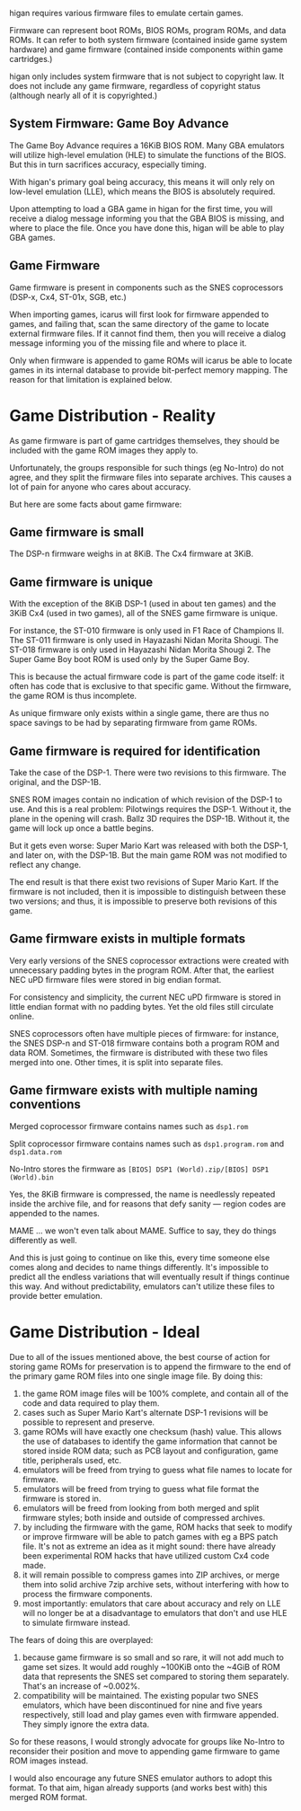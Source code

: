 higan requires various firmware files to emulate certain games.

Firmware can represent boot ROMs, BIOS ROMs, program ROMs, and data ROMs. It can
refer to both system firmware (contained inside game system hardware) and game
firmware (contained inside components within game cartridges.)

higan only includes system firmware that is not subject to copyright law. It
does not include any game firmware, regardless of copyright status (although
nearly all of it is copyrighted.)

## System Firmware: Game Boy Advance

The Game Boy Advance requires a 16KiB BIOS ROM. Many GBA emulators will utilize
high-level emulation (HLE) to simulate the functions of the BIOS. But this in
turn sacrifices accuracy, especially timing.

With higan's primary goal being accuracy, this means it will only rely on
low-level emulation (LLE), which means the BIOS is absolutely required.

Upon attempting to load a GBA game in higan for the first time, you will receive
a dialog message informing you that the GBA BIOS is missing, and where to place
the file. Once you have done this, higan will be able to play GBA games.

## Game Firmware

Game firmware is present in components such as the SNES coprocessors (DSP-x,
Cx4, ST-01x, SGB, etc.)

When importing games, icarus will first look for firmware appended to games,
and failing that, scan the same directory of the game to locate external
firmware files. If it cannot find them, then you will receive a dialog message
informing you of the missing file and where to place it.

Only when firmware is appended to game ROMs will icarus be able to locate games
in its internal database to provide bit-perfect memory mapping. The reason for
that limitation is explained below.

# Game Distribution - Reality

As game firmware is part of game cartridges themselves, they should be included
with the game ROM images they apply to.

Unfortunately, the groups responsible for such things (eg No-Intro) do not
agree, and they split the firmware files into separate archives. This causes a
lot of pain for anyone who cares about accuracy.

But here are some facts about game firmware:

## Game firmware is small

The DSP-n firmware weighs in at 8KiB. The Cx4 firmware at 3KiB.

## Game firmware is unique

With the exception of the 8KiB DSP-1 (used in about ten games) and the 3KiB Cx4
(used in two games), all of the SNES game firmware is unique.

For instance, the ST-010 firmware is only used in F1 Race of Champions II. The
ST-011 firmware is only used in Hayazashi Nidan Morita Shougi. The ST-018
firmware is only used in Hayazashi Nidan Morita Shougi 2. The Super Game Boy
boot ROM is used only by the Super Game Boy.

This is because the actual firmware code is part of the game code itself: it
often has code that is exclusive to that specific game. Without the firmware,
the game ROM is thus incomplete.

As unique firmware only exists within a single game, there are thus no space
savings to be had by separating firmware from game ROMs.

## Game firmware is required for identification

Take the case of the DSP-1. There were two revisions to this firmware. The
original, and the DSP-1B.

SNES ROM images contain no indication of which revision of the DSP-1 to use. And
this is a real problem: Pilotwings requires the DSP-1. Without it, the plane in
the opening will crash. Ballz 3D requires the DSP-1B. Without it, the game will
lock up once a battle begins.

But it gets even worse: Super Mario Kart was released with both the DSP-1, and
later on, with the DSP-1B. But the main game ROM was not modified to reflect any
change.

The end result is that there exist two revisions of Super Mario Kart. If the
firmware is not included, then it is impossible to distinguish between these two
versions; and thus, it is impossible to preserve both revisions of this game.

## Game firmware exists in multiple formats

Very early versions of the SNES coprocessor extractions were created with
unnecessary padding bytes in the program ROM. After that, the earliest NEC uPD
firmware files were stored in big endian format.

For consistency and simplicity, the current NEC uPD firmware is stored in little
endian format with no padding bytes. Yet the old files still circulate online.

SNES coprocessors often have multiple pieces of firmware: for instance, the SNES
DSP-n and ST-018 firmware contains both a program ROM and data ROM. Sometimes,
the firmware is distributed with these two files merged into one. Other times,
it is split into separate files.

## Game firmware exists with multiple naming conventions

Merged coprocessor firmware contains names such as `dsp1.rom`

Split coprocessor firmware contains names such as `dsp1.program.rom` and
`dsp1.data.rom`

No-Intro stores the firmware as `[BIOS] DSP1 (World).zip/[BIOS] DSP1 (World).bin`

Yes, the 8KiB firmware is compressed, the name is needlessly repeated inside the
archive file, and for reasons that defy sanity — region codes are appended to
the names.

MAME ... we won't even talk about MAME. Suffice to say, they do things
differently as well.

And this is just going to continue on like this, every time someone else comes
along and decides to name things differently. It's impossible to predict all the
endless variations that will eventually result if things continue this way. And
without predictability, emulators can't utilize these files to provide better
emulation.

# Game Distribution - Ideal

Due to all of the issues mentioned above, the best course of action for storing
game ROMs for preservation is to append the firmware to the end of the primary
game ROM files into one single image file. By doing this:

 1. the game ROM image files will be 100% complete, and contain all of the code
    and data required to play them.
 2. cases such as Super Mario Kart's alternate DSP-1 revisions will be possible
    to represent and preserve.
 3. game ROMs will have exactly one checksum (hash) value. This allows the use
    of databases to identify the game information that cannot be stored
    inside ROM data; such as PCB layout and configuration, game title,
    peripherals used, etc.
 4. emulators will be freed from trying to guess what file names to locate for
    firmware.
 5. emulators will be freed from trying to guess what file format the
    firmware is stored in.
 6. emulators will be freed from looking from both merged and split firmware
    styles; both inside and outside of compressed archives.
 7. by including the firmware with the game, ROM hacks that seek to modify or
    improve firmware will be able to patch games with eg a BPS patch
    file. It's not as extreme an idea as it might sound: there have already
    been experimental ROM hacks that have utilized custom Cx4 code made.
 8. it will remain possible to compress games into ZIP archives, or merge them
    into solid archive 7zip archive sets, without interfering with how to
    process the firmware components.
 9. most importantly: emulators that care about accuracy and rely on LLE
    will no longer be at a disadvantage to emulators that don't and use HLE
    to simulate firmware instead.

The fears of doing this are overplayed:

 1. because game firmware is so small and so rare, it will not add much to game
    set sizes. It would add roughly ~100KiB onto the ~4GiB of ROM data that
    represents the SNES set compared to storing them separately. That's an
    increase of ~0.002%.
 2. compatibility will be maintained. The existing popular two SNES emulators,
    which have been discontinued for nine and five years respectively, still
    load and play games even with firmware appended. They simply ignore the
    extra data.

So for these reasons, I would strongly advocate for groups like No-Intro to
reconsider their position and move to appending game firmware to game ROM images
instead.

I would also encourage any future SNES emulator authors to adopt this format. To
that aim, higan already supports (and works best with) this merged ROM format.
